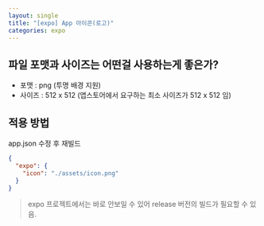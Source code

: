 ```yaml
---
layout: single
title: "[expo] App 아이콘(로고)"
categories: expo
---
```


## 파일 포맷과 사이즈는 어떤걸 사용하는게 좋은가?
- 포맷 : png (투명 배경 지원)
- 사이즈 : 512 x 512 (앱스토어에서 요구하는 최소 사이즈가 512 x 512 임)

## 적용 방법

app.json 수정 후 재빌드

```json
{
  "expo": {
    "icon": "./assets/icon.png"
  }
}
```

> expo 프로젝트에서는 바로 안보일 수 있어 release 버전의 빌드가 필요할 수 있음.